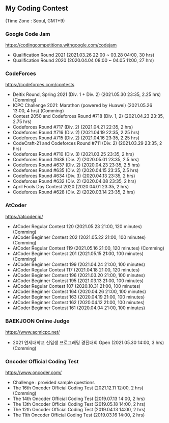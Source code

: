 ## My Coding Contest
(Time Zone : Seoul, GMT+9)


### Google Code Jam
https://codingcompetitions.withgoogle.com/codejam
- Qualification Round 2021 (2021.03.26 22:00 ~ 03.28 04:00, 30 hrs)
- Qualification Round 2020 (2020.04.04 08:00 ~ 04.05 11:00, 27 hrs)

### CodeForces
https://codeforces.com/contests
- Deltix Round, Spring 2021 (Div. 1 + Div. 2) (2021.05.30 23:35, 2.25 hrs) (Comming)
- ICPC Challenge 2021: Marathon (powered by Huawei) (2021.05.26 13:00, 4 hrs) (Comming)
- Contest 2050 and Codeforces Round #718 (Div. 1, 2) (2021.04.23 23:35, 2.75 hrs)
- Codeforces Round #717 (Div. 2) (2021.04.21 22:35, 2 hrs)
- Codeforces Round #716 (Div. 2) (2021.04.19 22:35, 2.25 hrs)
- Codeforces Round #715 (Div. 2) (2021.04.16 23:35, 2.25 hrs)
- CodeCraft-21 and Codeforces Round #711 (Div. 2) (2021.03.29 23:35, 2 hrs)
- Codeforces Round #710 (Div. 3) (2021.03.25 23:35, 2 hrs)
- Codeforces Round #638 (Div. 2) (2020.05.01 23:35, 2.5 hrs)
- Codeforces Round #637 (Div. 2) (2020.04.23 23:35, 2.5 hrs)
- Codeforces Round #635 (Div. 2) (2020.04.15 23:35, 2.5 hrs)
- Codeforces Round #634 (Div. 3) (2020.04.13 23:35, 2 hrs)
- Codeforces Round #632 (Div. 2) (2020.04.08 23:35, 2 hrs)
- April Fools Day Contest 2020 (2020.04.01 23:35, 2 hrs)
- Codeforces Round #628 (Div. 2) (2020.03.14 23:35, 2 hrs)

### AtCoder
https://atcoder.jp/
- AtCoder Regular Contest 120 (2021.05.23 21:00, 120 minutes) (Comming)
- AtCoder Beginner Contest 202 (2021.05.22 21:00, 100 minutes) (Comming)
- AtCoder Regular Contest 119 (2021.05.16 21:00, 120 minutes) (Comming)
- AtCoder Beginner Contest 201 (2021.05.15 21:00, 100 minutes) (Comming)
- AtCoder Beginner Contest 199 (2021.04.24 21:00, 100 minutes)
- AtCoder Regular Contest 117 (2021.04.18 21:00, 120 minutes)
- AtCoder Beginner Contest 196 (2021.03.20 21:00, 100 minutes)
- AtCoder Beginner Contest 195 (2021.03.13 21:00, 100 minutes)
- AtCoder Regular Contest 107 (2020.10.31 21:00, 100 minutes)
- AtCoder Beginner Contest 164 (2020.04.26 21:00, 100 minutes)
- AtCoder Beginner Contest 163 (2020.04.19 21:00, 100 minutes)
- AtCoder Beginner Contest 162 (2020.04.12 21:00, 100 minutes)
- AtCoder Beginner Contest 161 (2020.04.04 21:00, 100 minutes)

### BAEKJOON Online Judge
https://www.acmicpc.net/
- 2021 연세대학교 신입생 프로그래밍 경진대회 Open (2021.05.30 14:00, 3 hrs) (Comming)

### Oncoder Official Coding Test
https://www.oncoder.com/
- Challenge : provided sample questions
- The 16th Oncoder Official Coding Test (2021.12.11 12:00, 2 hrs) (Comming)
- The 14th Oncoder Official Coding Test (2019.07.13 14:00, 2 hrs)
- The 13th Oncoder Official Coding Test (2019.05.18 14:00, 2 hrs)
- The 12th Oncoder Official Coding Test (2019.04.13 14:00, 2 hrs)
- The 11th Oncoder Official Coding Test (2019.03.16 14:00, 2 hrs)